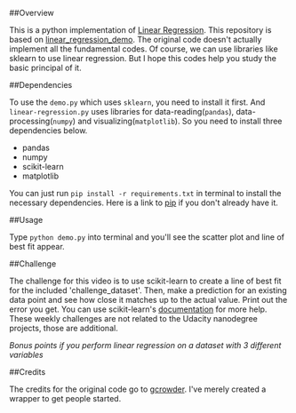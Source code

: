 ##Overview

This is a python implementation of [Linear Regression](http://www.statisticssolutions.com/what-is-linear-regression/). This repository is based on [linear_regression_demo](https://github.com/llSourcell/linear_regression_demo). The original code doesn't actually implement all the fundamental codes. Of course, we can use libraries like sklearn to use linear regression. But I hope this codes help you study the basic principal of it.

##Dependencies

To use the `demo.py` which uses `sklearn`, you need to install it first. And `linear-regression.py` uses libraries for data-reading(`pandas`), data-processing(`numpy`) and visualizing(`matplotlib`). So you need to install three dependencies below.

* pandas
* numpy
* scikit-learn
* matplotlib

You can just run
`pip install -r requirements.txt` 
in terminal to install the necessary dependencies. Here is a link to [pip](https://pip.pypa.io/en/stable/installing/) if you don't already have it.

##Usage

Type `python demo.py` into terminal and you'll see the scatter plot and line of best fit appear.

##Challenge

The challenge for this video is to use scikit-learn to create a line of best fit for the included 'challenge_dataset'. Then, make a prediction for an existing data point and see how close it matches up to the actual value. Print out the error you get. You can use scikit-learn's [documentation](http://scikit-learn.org/stable/documentation.html) for more help. These weekly challenges are not related to the Udacity nanodegree projects, those are additional.

*Bonus points if you perform linear regression on a dataset with 3 different variables*

##Credits

The credits for the original code go to [gcrowder](https://github.com/gcrowder). I've merely created a wrapper to get people started.

